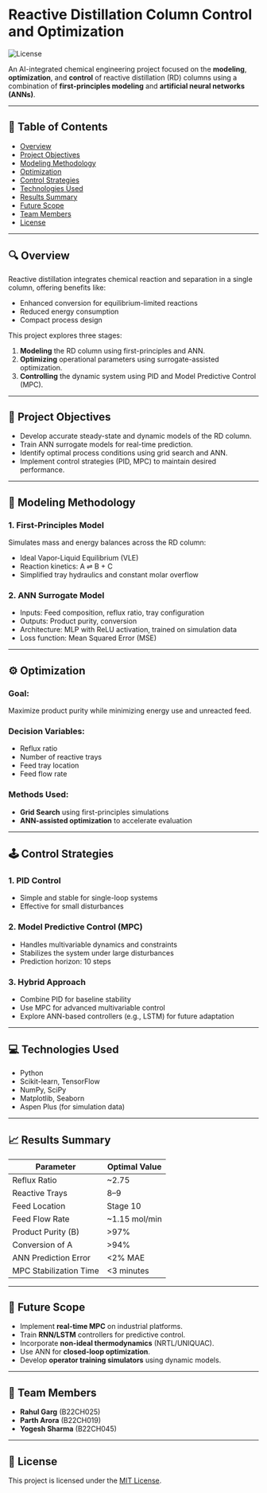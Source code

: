 # Reactive Distillation Column Control and Optimization  
![License](https://img.shields.io/badge/license-MIT-blue.svg)

An AI-integrated chemical engineering project focused on the **modeling**, **optimization**, and **control** of reactive distillation (RD) columns using a combination of **first-principles modeling** and **artificial neural networks (ANNs)**.

---

## 📌 Table of Contents
- [Overview](#overview)
- [Project Objectives](#project-objectives)
- [Modeling Methodology](#modeling-methodology)
- [Optimization](#optimization)
- [Control Strategies](#control-strategies)
- [Technologies Used](#technologies-used)
- [Results Summary](#results-summary)
- [Future Scope](#future-scope)
- [Team Members](#team-members)
- [License](#license)

---

## 🔍 Overview

Reactive distillation integrates chemical reaction and separation in a single column, offering benefits like:
- Enhanced conversion for equilibrium-limited reactions
- Reduced energy consumption
- Compact process design

This project explores three stages:
1. **Modeling** the RD column using first-principles and ANN.
2. **Optimizing** operational parameters using surrogate-assisted optimization.
3. **Controlling** the dynamic system using PID and Model Predictive Control (MPC).

---

## 🎯 Project Objectives

- Develop accurate steady-state and dynamic models of the RD column.
- Train ANN surrogate models for real-time prediction.
- Identify optimal process conditions using grid search and ANN.
- Implement control strategies (PID, MPC) to maintain desired performance.

---

## 🧪 Modeling Methodology

### 1. First-Principles Model
Simulates mass and energy balances across the RD column:
- Ideal Vapor-Liquid Equilibrium (VLE)
- Reaction kinetics: A ⇌ B + C
- Simplified tray hydraulics and constant molar overflow

### 2. ANN Surrogate Model
- Inputs: Feed composition, reflux ratio, tray configuration
- Outputs: Product purity, conversion
- Architecture: MLP with ReLU activation, trained on simulation data
- Loss function: Mean Squared Error (MSE)

---

## ⚙️ Optimization

### Goal:
Maximize product purity while minimizing energy use and unreacted feed.

### Decision Variables:
- Reflux ratio  
- Number of reactive trays  
- Feed tray location  
- Feed flow rate  

### Methods Used:
- **Grid Search** using first-principles simulations
- **ANN-assisted optimization** to accelerate evaluation

---

## 🕹️ Control Strategies

### 1. PID Control
- Simple and stable for single-loop systems
- Effective for small disturbances

### 2. Model Predictive Control (MPC)
- Handles multivariable dynamics and constraints
- Stabilizes the system under large disturbances
- Prediction horizon: 10 steps

### 3. Hybrid Approach
- Combine PID for baseline stability
- Use MPC for advanced multivariable control
- Explore ANN-based controllers (e.g., LSTM) for future adaptation

---

## 💻 Technologies Used

- Python  
- Scikit-learn, TensorFlow  
- NumPy, SciPy  
- Matplotlib, Seaborn  
- Aspen Plus (for simulation data)

---

## 📈 Results Summary

| Parameter              | Optimal Value        |
|------------------------|----------------------|
| Reflux Ratio           | ~2.75                |
| Reactive Trays         | 8–9                  |
| Feed Location          | Stage 10             |
| Feed Flow Rate         | ~1.15 mol/min        |
| Product Purity (B)     | >97%                 |
| Conversion of A        | >94%                 |
| ANN Prediction Error   | <2% MAE              |
| MPC Stabilization Time | <3 minutes           |

---

## 🚀 Future Scope

- Implement **real-time MPC** on industrial platforms.
- Train **RNN/LSTM** controllers for predictive control.
- Incorporate **non-ideal thermodynamics** (NRTL/UNIQUAC).
- Use ANN for **closed-loop optimization**.
- Develop **operator training simulators** using dynamic models.

---

## 👥 Team Members

- **Rahul Garg** (B22CH025)  
- **Parth Arora** (B22CH019)  
- **Yogesh Sharma** (B22CH045)  

---

## 📄 License

This project is licensed under the [MIT License](LICENSE).
